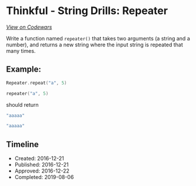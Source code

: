 # Thinkful - String Drills: Repeater
[*View on Codewars*](https://www.codewars.com/kata/thinkful-string-drills-repeater)

Write a function named `repeater()` that takes two arguments (a string and a number), and returns a new string where the input string is repeated that many times.

## Example:


```cpp
Repeater.repeat("a", 5)
```
```c
repeater("a", 5)
```

should return
```cpp
"aaaaa"
```
```c
"aaaaa"
```


## Timeline
- Created: 2016-12-21
- Published: 2016-12-21
- Approved: 2016-12-22
- Completed: 2019-08-06